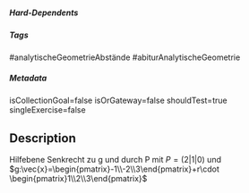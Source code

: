 ##### Hard-Dependents 

##### Tags 
#analytischeGeometrieAbstände
#abiturAnalytischeGeometrie
##### Metadata 
isCollectionGoal=false
isOrGateway=false
shouldTest=true
singleExercise=false
## Description 
Hilfebene Senkrecht zu g und durch P mit $P=(2|1|0)$ und $g:\vec{x}=\begin{pmatrix}-1\\-2\\3\end{pmatrix}+r\cdot \begin{pmatrix}1\\2\\3\end{pmatrix}$ 
